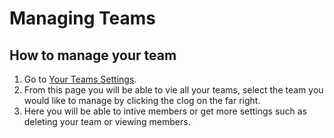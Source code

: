 # Managing Teams

## How to manage your team
1. Go to [Your Teams Settings](https://app.cal.com/settings/teams).
2. From this page you will be able to vie all your teams, select the team you would like to manage by clicking the clog on the far right.
3. Here you will be able to intive members or get more settings such as deleting your team or viewing members.
